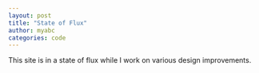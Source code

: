 ```yaml
---
layout: post
title: "State of Flux"
author: myabc
categories: code
---
```



This site is in a state of flux while I work on various design improvements.
